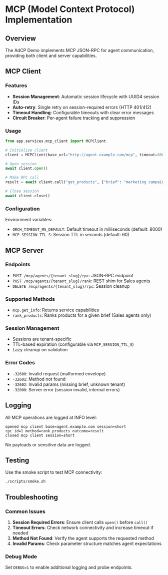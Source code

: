 # MCP (Model Context Protocol) Implementation

## Overview

The AdCP Demo implements MCP JSON-RPC for agent communication, providing both client and server capabilities.

## MCP Client

### Features

- **Session Management**: Automatic session lifecycle with UUID4 session IDs
- **Auto-retry**: Single retry on session-required errors (HTTP 401/412)
- **Timeout Handling**: Configurable timeouts with clear error messages
- **Circuit Breaker**: Per-agent failure tracking and suppression

### Usage

```python
from app.services.mcp_client import MCPClient

# Initialize client
client = MCPClient(base_url="http://agent.example.com/mcp", timeout=8000)

# Open session
await client.open()

# Make RPC call
result = await client.call("get_products", {"brief": "marketing campaign"})

# Close session
await client.close()
```

### Configuration

Environment variables:
- `ORCH_TIMEOUT_MS_DEFAULT`: Default timeout in milliseconds (default: 8000)
- `MCP_SESSION_TTL_S`: Session TTL in seconds (default: 60)

## MCP Server

### Endpoints

- `POST /mcp/agents/{tenant_slug}/rpc`: JSON-RPC endpoint
- `POST /mcp/agents/{tenant_slug}/rank`: REST shim for Sales agents
- `DELETE /mcp/agents/{tenant_slug}/rpc`: Session cleanup

### Supported Methods

- `mcp.get_info`: Returns service capabilities
- `rank_products`: Ranks products for a given brief (Sales agents only)

### Session Management

- Sessions are tenant-specific
- TTL-based expiration (configurable via `MCP_SESSION_TTL_S`)
- Lazy cleanup on validation

### Error Codes

- `-32600`: Invalid request (malformed envelope)
- `-32601`: Method not found
- `-32602`: Invalid params (missing brief, unknown tenant)
- `-32000`: Server error (session invalid, internal errors)

## Logging

All MCP operations are logged at INFO level:

```
opened mcp client base=agent.example.com session=short
rpc id=1 method=rank_products outcome=result
closed mcp client session=short
```

No payloads or sensitive data are logged.

## Testing

Use the smoke script to test MCP connectivity:

```bash
./scripts/smoke.sh
```

## Troubleshooting

### Common Issues

1. **Session Required Errors**: Ensure client calls `open()` before `call()`
2. **Timeout Errors**: Check network connectivity and increase timeout if needed
3. **Method Not Found**: Verify the agent supports the requested method
4. **Invalid Params**: Check parameter structure matches agent expectations

### Debug Mode

Set `DEBUG=1` to enable additional logging and probe endpoints.


